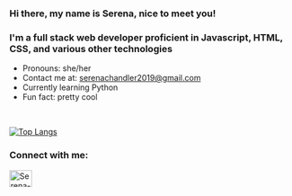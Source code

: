 ### Hi there, my name is Serena, nice to meet you!
### I'm a full stack web developer proficient in Javascript, HTML, CSS, and various other technologies
- Pronouns: she/her
- Contact me at: serenachandler2019@gmail.com 
- Currently learning Python
- Fun fact: pretty cool

<br>

[![Top Langs](https://github-readme-stats.vercel.app/api/top-langs/?username=SerenaChandler&theme=tokyonight&layout=compact)](https://github.com/anuraghazra/github-readme-stats)


<h3 align="left">Connect with me:</h3>

<p align="left">
<a href="https://linkedin.com/in/serena-chandler" target="_blank"><img align="center" src="https://raw.githubusercontent.com/rahuldkjain/github-profile-readme-generator/master/src/images/icons/Social/linked-in-alt.svg" alt="Serena-Chandler" height="30" width="40" /></a>
</p>

<!--
**SerenaChandler/SerenaChandler** is a ✨ _special_ ✨ repository because its `README.md` (this file) appears on your GitHub profile.

Here are some ideas to get you started:

- 🔭 I’m currently working on ...
- 🌱 I’m currently learning ...
- 👯 I’m looking to collaborate on ...
- 🤔 I’m looking for help with ...
- 💬 Ask me about ...
- 📫 How to reach me: ...
- 😄 Pronouns: ...
- ⚡ Fun fact: ...
-->
